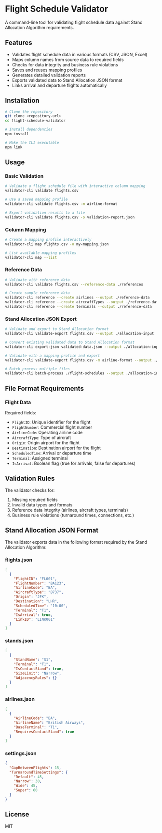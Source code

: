 # Flight Schedule Validator

A command-line tool for validating flight schedule data against Stand Allocation Algorithm requirements.

## Features

- Validates flight schedule data in various formats (CSV, JSON, Excel)
- Maps column names from source data to required fields
- Checks for data integrity and business rule violations
- Saves and reuses mapping profiles
- Generates detailed validation reports
- Exports validated data to Stand Allocation JSON format
- Links arrival and departure flights automatically

## Installation

```bash
# Clone the repository
git clone <repository-url>
cd flight-schedule-validator

# Install dependencies
npm install

# Make the CLI executable
npm link
```

## Usage

### Basic Validation

```bash
# Validate a flight schedule file with interactive column mapping
validator-cli validate flights.csv

# Use a saved mapping profile
validator-cli validate flights.csv -m airline-format

# Export validation results to a file
validator-cli validate flights.csv -o validation-report.json
```

### Column Mapping

```bash
# Create a mapping profile interactively
validator-cli map flights.csv -o my-mapping.json

# List available mapping profiles
validator-cli map --list
```

### Reference Data

```bash
# Validate with reference data
validator-cli validate flights.csv --reference-data ./references

# Create sample reference data
validator-cli reference --create airlines --output ./reference-data
validator-cli reference --create aircraftTypes --output ./reference-data
validator-cli reference --create terminals --output ./reference-data
```

### Stand Allocation JSON Export

```bash
# Validate and export to Stand Allocation format
validator-cli validate-export flights.csv --output ./allocation-input

# Convert existing validated data to Stand Allocation format
validator-cli export-json validated-data.json --output ./allocation-input

# Validate with a mapping profile and export
validator-cli validate-export flights.csv -m airline-format --output ./allocation-input

# Batch process multiple files
validator-cli batch-process ./flight-schedules --output ./allocation-inputs
```

## File Format Requirements

### Flight Data
Required fields:
- `FlightID`: Unique identifier for the flight
- `FlightNumber`: Commercial flight number
- `AirlineCode`: Operating airline code
- `AircraftType`: Type of aircraft
- `Origin`: Origin airport for the flight
- `Destination`: Destination airport for the flight
- `ScheduledTime`: Arrival or departure time
- `Terminal`: Assigned terminal
- `IsArrival`: Boolean flag (true for arrivals, false for departures)

## Validation Rules

The validator checks for:
1. Missing required fields
2. Invalid data types and formats
3. Reference data integrity (airlines, aircraft types, terminals)
4. Business rule violations (turnaround times, connections, etc.)

## Stand Allocation JSON Format

The validator exports data in the following format required by the Stand Allocation Algorithm:

### flights.json
```json
[
  {
    "FlightID": "FL001",
    "FlightNumber": "BA123",
    "AirlineCode": "BA",
    "AircraftType": "B737",
    "Origin": "JFK",
    "Destination": "LHR",
    "ScheduledTime": "10:00",
    "Terminal": "T1",
    "IsArrival": true,
    "LinkID": "LINK001"
  }
]
```

### stands.json
```json
[
  {
    "StandName": "S1",
    "Terminal": "T1",
    "IsContactStand": true,
    "SizeLimit": "Narrow",
    "AdjacencyRules": {}
  }
]
```

### airlines.json
```json
[
  {
    "AirlineCode": "BA",
    "AirlineName": "British Airways",
    "BaseTerminal": "T1",
    "RequiresContactStand": true
  }
]
```

### settings.json
```json
{
  "GapBetweenFlights": 15,
  "TurnaroundTimeSettings": {
    "Default": 45,
    "Narrow": 30,
    "Wide": 45,
    "Super": 60
  }
}
```

## License

MIT 
